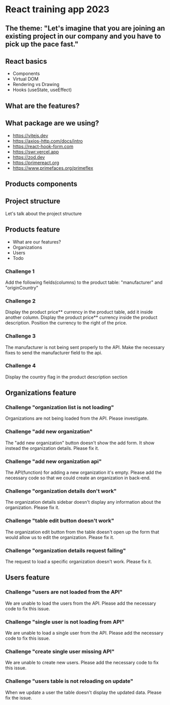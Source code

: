 # React training app 2023

## The theme: "Let's imagine that you are joining an existing project in our company and you have to pick up the pace fast."

## React basics
- Components
- Virtual DOM
- Rendering vs Drawing
- Hooks (useState, useEffect)


## What are the features?

## What package are we using?

- https://vitejs.dev
- https://axios-http.com/docs/intro
- https://react-hook-form.com
- https://swr.vercel.app
- https://zod.dev
- https://primereact.org
- https://www.primefaces.org/primeflex

## Products components

## Project structure
Let's talk about the project structure

## Products feature 
- What are our features?
- Organizations
- Users
- Todo

### Challenge 1
Add the following fields(columns) to the product table:	"manufacturer" and "originCountry" 

### Challenge 2
Display the product price** currency in the product table, add it inside another column.
Display the product price** currency inside the product description. Position the currency to the right of the price.

### Challenge 3
The manufacturer is not being sent properly to the API. Make the necessary fixes to send the manufacturer field to the api. 

### Challenge 4
Display the country flag in the product description section


## Organizations feature

### Challenge "organization list is not loading"
Organizations are not being loaded from the API. Please investigate.

### Challenge "add new organization"
The "add new organization" button doesn't show the add form. It show instead the organization details. Please fix it.

### Challenge "add new organization api"
The API(function) for adding a new organization it's empty. Please add the necessary code so that we could create an organization in back-end.

### Challenge "organization details don't work"
The organization details sidebar doesn't display any information about the organization. Please fix it.

### Challenge "table edit button doesn't work"
The organization edit button from the table doesn't open up the form that would allow us to edit the organization. Please fix it.

### Challenge "organization details request failing"
The request to load a specific organization doesn't work. Please fix it.


## Users feature

### Challenge "users are not loaded from the API"
We are unable to load the users from the API. Please add the necessary code to fix this issue.

### Challenge "single user is not loading from API"
We are unable to load a single user from the API. Please add the necessary code to fix this issue.

### Challenge "create single user missing API"
We are unable to create new users. Please add the necessary code to fix this issue.

### Challenge "users table is not reloading on update"
When we update a user the table doesn't display the updated data. Please fix the issue.